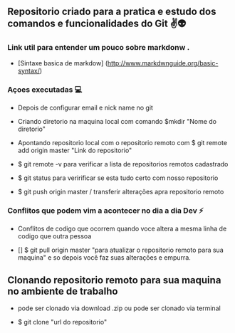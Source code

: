 ## Repositorio criado para a pratica e estudo dos comandos e funcionalidades do Git ✌️👽      
### Link util para entender um pouco sobre markdonw .

 * [Sintaxe basica de markdow]    (http://www.markdwnguide.org/basic-syntax/)                                          

### Açoes executadas 💻
 
* Depois de configurar email e nick name no git 

 *  Criando diretorio na maquina local com comando $mkdir "Nome do diretorio"
 *  Apontando repositorio local com o repositorio remoto com $ git remote add origin master "Link do repositorio"
 *  $ git remote -v  para verificar a lista de repositorios remotos cadastrado
 *  $ git status para veririficar se esta tudo certo com nosso repositorio
 *  $ git push origin master / transferir alterações apra repositorio remoto

### Conflitos que podem vim a acontecer no dia a dia Dev ⚡

 *  Conflitos de codigo que ocorrem quando voce altera a mesma linha de codigo que outra pessoa
 - [] $ git pull origin master "para atualizar o repositorio remoto para sua maquina" e so depois você faz suas alterações e empurra.
 
## Clonando repositorio remoto para sua maquina no ambiente de trabalho
 * pode ser clonado via download .zip ou pode ser clonado via terminal 
 - $ git clone "url do repositorio"




